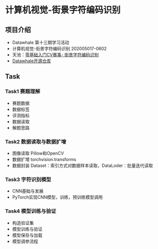 # 计算机视觉-街景字符编码识别
## 项目介绍
* Datawhale 第十三期学习活动
* 计算机视觉-街景字符编码识别 202005017-0602
* 天池：[零基础入门CV赛事- 街景字符编码识别](https://tianchi.aliyun.com/competition/entrance/531795/information)
* [Datawhale开源仓库](https://github.com/datawhalechina/team-learning/tree/master/03%20%E8%AE%A1%E7%AE%97%E6%9C%BA%E8%A7%86%E8%A7%89/%E8%AE%A1%E7%AE%97%E6%9C%BA%E8%A7%86%E8%A7%89%E5%AE%9E%E8%B7%B5%EF%BC%88%E8%A1%97%E6%99%AF%E5%AD%97%E7%AC%A6%E7%BC%96%E7%A0%81%E8%AF%86%E5%88%AB%EF%BC%89)

## Task
### Task1 赛题理解
* 赛题数据
* 数据标签
* 评测指标
* 数据读取
* 解题思路

### Task2 数据读取与数据扩增
* 图像读取 Pillow和OpenCV
* 数据扩增 torchvision.transforms
* 数据封装 Dataset：索引方式对数据样本读取，DataLoder：批量迭代读取

### Task3 字符识别模型
* CNN基础与发展
* PyTorch实现CNN模型，训练，预训练模型调用

### Task4 模型训练与验证
* 构造验证集
* 模型训练与验证
* 模型保存与加载
* 模型调参流程
